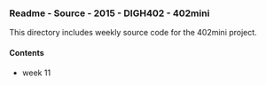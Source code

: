 ### Readme - Source - 2015 - DIGH402 - 402mini

This directory includes weekly source code for the 402mini project.

#### Contents
* week 11
